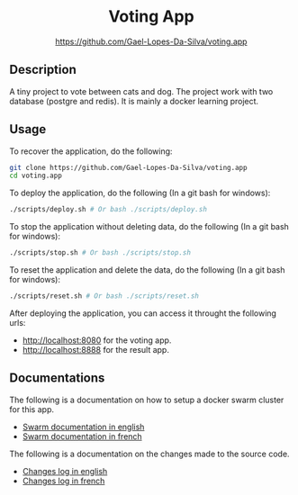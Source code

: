 <div align="center">
	<h1>Voting App</h1>
    <a href="https://github.com/Gael-Lopes-Da-Silva/voting.app">https://github.com/Gael-Lopes-Da-Silva/voting.app</a>
</div>


Description
------------------------------------------------------------------

A tiny project to vote between cats and dog. The project work with two database (postgre and redis). It is mainly a docker learning project.


Usage
------------------------------------------------------------------

To recover the application, do the following:
~~~sh
git clone https://github.com/Gael-Lopes-Da-Silva/voting.app
cd voting.app
~~~

To deploy the application, do the following (In a git bash for windows):
~~~sh
./scripts/deploy.sh # Or bash ./scripts/deploy.sh
~~~

To stop the application without deleting data, do the following (In a git bash for windows):
~~~sh
./scripts/stop.sh # Or bash ./scripts/stop.sh
~~~

To reset the application and delete the data, do the following (In a git bash for windows):
~~~sh
./scripts/reset.sh # Or bash ./scripts/reset.sh
~~~

After deploying the application, you can access it throught the following urls:
- [http://localhost:8080](http://localhost:8080) for the voting app.
- [http://localhost:8888](http://localhost:8888) for the result app.


Documentations
------------------------------------------------------------------

The following is a documentation on how to setup a docker swarm cluster for this app.
- [Swarm documentation in english](./docs/SWARM_EN.md)
- [Swarm documentation in french](./docs/SWARM_FR.md)

The following is a documentation on the changes made to the source code.
- [Changes log in english](./docs/CHANGELOG_EN.md)
- [Changes log in french](./docs/CHANGELOG_FR.md)
